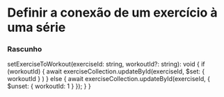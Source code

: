 # Definir a conexão de um exercício à uma série

### Rascunho

setExerciseToWorkout(exerciseId: string, workoutId?: string): void {
  if (workoutId) {
    await exerciseCollection.updateById(exerciseId, 
      $set: {
        workoutId
      }
    )
  } else {
    await exerciseCollection.updateById(exerciseId, {
      $unset: {
        workoutId: 1
      }
    });
  }
}
